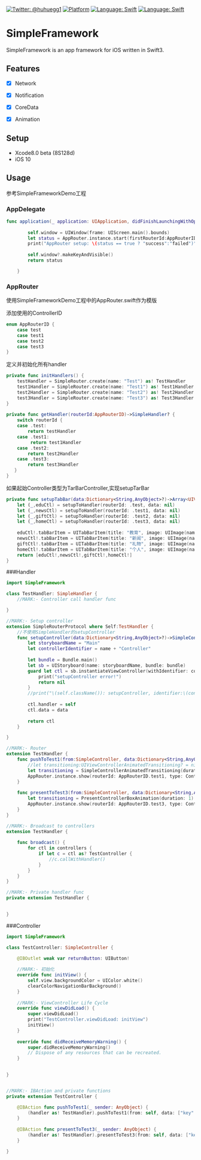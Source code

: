 [![Twitter: @huhuegg1](https://img.shields.io/badge/contact-@pepibumur-blue.svg?style=flat)](https://twitter.com/huhuegg1)
[![Platform](https://img.shields.io/badge/platform-iOS-lightgrey.svg)](http://cocoadocs.org/docsets/SwiftForms)
[![Language: Swift](https://img.shields.io/badge/lang-Swift-yellow.svg?style=flat)](https://developer.apple.com/swift/)
[![Language: Swift](https://img.shields.io/badge/license-MIT-lightgrey.svg?style=flat)](http://opensource.org/licenses/MIT)

# SimpleFramework

SimpleFramework is an app framework for iOS written in Swift3.


## Features

- [x] Network
- [x] Notification
- [x] CoreData
- [x] Animation


## Setup

- Xcode8.0 beta (8S128d)
- iOS 10

## Usage
参考SimpleFrameworkDemo工程
### AppDelegate
```swift
func application(_ application: UIApplication, didFinishLaunchingWithOptions launchOptions: [NSObject: AnyObject]?) -> Bool {
        
        self.window = UIWindow(frame: UIScreen.main().bounds)
        let status = AppRouter.instance.start(firstRouterId:AppRouterID.test,type: AppRootViewControllerType.tabbarController,data: nil)
        print("AppRouter setup: \(status == true ? "success":"failed")")
        
        self.window?.makeKeyAndVisible()
        return status

    }
```

### AppRouter
使用SimpleFrameworkDemo工程中的AppRouter.swift作为模版

添加使用的ControllerID
```swift
enum AppRouterID {
    case test
    case test1
    case test2
    case test3
}
```

定义并初始化所有handler
```swift
private func initHandlers() {
    testHandler = SimpleRouter.create(name: "Test") as! TestHandler
    test1Handler = SimpleRouter.create(name: "Test1") as! Test1Handler
    test2Handler = SimpleRouter.create(name: "Test2") as! Test2Handler
    test3Handler = SimpleRouter.create(name: "Test3") as! Test3Handler
}
    
private func getHandler(routerId:AppRouterID)->SimpleHandler? {
    switch routerId {
    case .test:
        return testHandler
    case .test1:
         return test1Handler
    case .test2:
        return test2Handler
    case .test3:
        return test3Handler
   }
}
```

如果起始Controller类型为TarBarController,实现setupTarBar
```swift
private func setupTabBar(data:Dictionary<String,AnyObject>?)->Array<UIViewController> {
    let (_,eduCtl) = setupToHandler(routerId: .test, data: nil)
    let (_,newsCtl) = setupToHandler(routerId: .test1, data: nil)
    let (_,giftCtl) = setupToHandler(routerId: .test2, data: nil)
    let (_,homeCtl) = setupToHandler(routerId: .test3, data: nil)
    
    eduCtl!.tabBarItem = UITabBarItem(title: "教育", image: UIImage(named: "edu"), tag: 0)
    newsCtl!.tabBarItem = UITabBarItem(title: "新闻", image: UIImage(named: "news"), tag: 0)
    giftCtl!.tabBarItem = UITabBarItem(title: "礼物", image: UIImage(named: "gift"), tag: 0)
    homeCtl!.tabBarItem = UITabBarItem(title: "个人", image: UIImage(named: "home"), tag: 0)
    return [eduCtl!,newsCtl!,giftCtl!,homeCtl!]
}
```

###Handler
```swift
import SimpleFramework

class TestHandler: SimpleHandler {
    //MARK:- Controller call handler func

}

//MARK:- Setup controller
extension SimpleRouterProtocol where Self:TestHandler {
    //不使用SimpleHandler的setupController
    func setupController(data:Dictionary<String,AnyObject>?)->SimpleController? {
        let storyboardName = "Main"
        let controllerIdentifier = name + "Controller"
        
        let bundle = Bundle.main()
        let sb = UIStoryboard(name: storyboardName, bundle: bundle)
        guard let ctl = sb.instantiateViewController(withIdentifier: controllerIdentifier) as? TestController else {
            print("setupController error!")
            return nil
        }
        //print("\(self.className()): setupController, identifier:\(controllerIdentifier)")
        
        ctl.handler = self
        ctl.data = data
        
        return ctl
    }

}

//MARK:- Router
extension TestHandler {
    func pushToTest1(from:SimpleController, data:Dictionary<String,AnyObject>?) {
        //let transitioning:UIViewControllerAnimatedTransitioning? = nil
        let transitioning = SimpleControllerAnimatedTransitioning(duration: 1)
        AppRouter.instance.show(routerId: AppRouterID.test1, type: ControllerShowType.push, fromController: from, animated: true, transitioning:transitioning, data: data)
    }
    
    func presentToTest3(from:SimpleController, data:Dictionary<String,AnyObject>?) {
        let transitioning = PresentControllerBoxAnimation(duration: 1)
        AppRouter.instance.show(routerId: AppRouterID.test3, type: ControllerShowType.present, fromController: from, animated: true, transitioning:transitioning,data: data)
    }
}

//MARK:- Broadcast to controllers
extension TestHandler {
    
    func broadcast() {
        for ctl in controllers {
            if let c = ctl as? TestController {
                //c.callWithHandler()
            }
        }
    }
}

//MARK:- Private handler func
private extension TestHandler {
    

}

```
###Controller
```swift
import SimpleFramework

class TestController: SimpleController {
    
    @IBOutlet weak var returnButton: UIButton!

    //MARK:- 初始化
    override func initView() {
        self.view.backgroundColor = UIColor.white()
        clearColorNavigationBarBackground()
    }
    
    //MARK:- ViewController Life Cycle
    override func viewDidLoad() {
        super.viewDidLoad()
        print("TestController.viewDidLoad: initView")
        initView()
    }
    
    override func didReceiveMemoryWarning() {
        super.didReceiveMemoryWarning()
        // Dispose of any resources that can be recreated.
    }

    
}


//MARK:- IBAction and private functions
private extension TestController {

    @IBAction func pushToTest1(_ sender: AnyObject) {
        (handler as! TestHandler).pushToTest1(from: self, data: ["key":"pushFromTestController"])
    }
    
    @IBAction func presentToTest3(_ sender: AnyObject) {
        (handler as! TestHandler).presentToTest3(from: self, data: ["key":"presentFromTestController"])
    }

}
```
